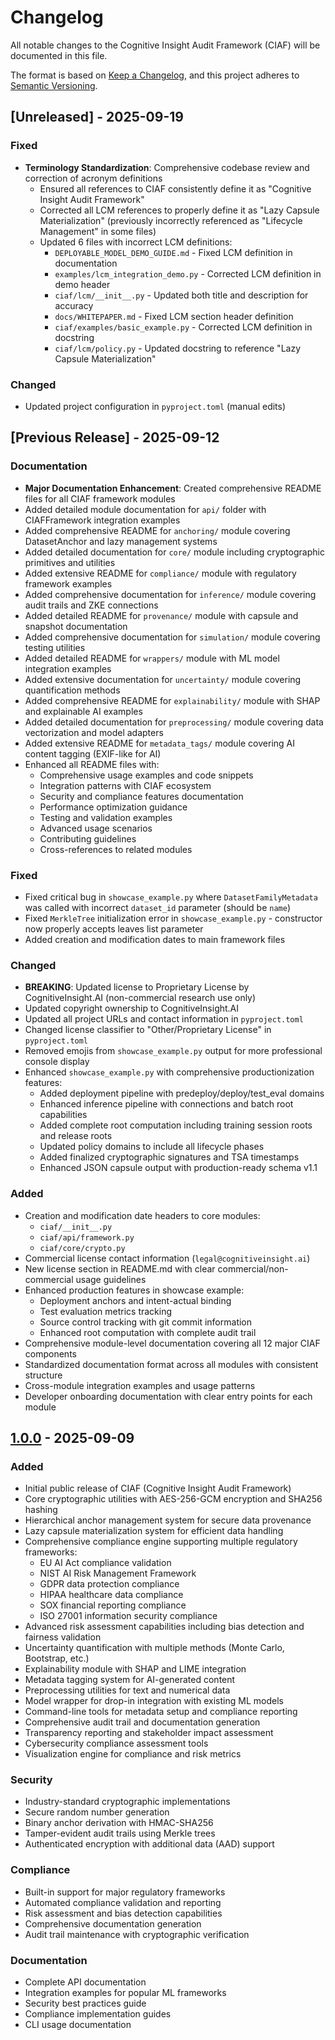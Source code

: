 # Changelog

All notable changes to the Cognitive Insight Audit Framework (CIAF) will be documented in this file.

The format is based on [Keep a Changelog](https://keepachangelog.com/en/1.0.0/),
and this project adheres to [Semantic Versioning](https://semver.org/spec/v2.0.0.html).

## [Unreleased] - 2025-09-19

### Fixed
- **Terminology Standardization**: Comprehensive codebase review and correction of acronym definitions
  - Ensured all references to CIAF consistently define it as "Cognitive Insight Audit Framework"
  - Corrected all LCM references to properly define it as "Lazy Capsule Materialization" (previously incorrectly referenced as "Lifecycle Management" in some files)
  - Updated 6 files with incorrect LCM definitions:
    - `DEPLOYABLE_MODEL_DEMO_GUIDE.md` - Fixed LCM definition in documentation
    - `examples/lcm_integration_demo.py` - Corrected LCM definition in demo header
    - `ciaf/lcm/__init__.py` - Updated both title and description for accuracy
    - `docs/WHITEPAPER.md` - Fixed LCM section header definition
    - `ciaf/examples/basic_example.py` - Corrected LCM definition in docstring
    - `ciaf/lcm/policy.py` - Updated docstring to reference "Lazy Capsule Materialization"

### Changed
- Updated project configuration in `pyproject.toml` (manual edits)

## [Previous Release] - 2025-09-12

### Documentation
- **Major Documentation Enhancement**: Created comprehensive README files for all CIAF framework modules
- Added detailed module documentation for `api/` folder with CIAFFramework integration examples
- Added comprehensive README for `anchoring/` module covering DatasetAnchor and lazy management systems
- Added detailed documentation for `core/` module including cryptographic primitives and utilities
- Added extensive README for `compliance/` module with regulatory framework examples
- Added comprehensive documentation for `inference/` module covering audit trails and ZKE connections
- Added detailed README for `provenance/` module with capsule and snapshot documentation
- Added comprehensive documentation for `simulation/` module covering testing utilities
- Added detailed README for `wrappers/` module with ML model integration examples
- Added extensive documentation for `uncertainty/` module covering quantification methods
- Added comprehensive README for `explainability/` module with SHAP and explainable AI examples
- Added detailed documentation for `preprocessing/` module covering data vectorization and model adapters
- Added extensive README for `metadata_tags/` module covering AI content tagging (EXIF-like for AI)
- Enhanced all README files with:
  - Comprehensive usage examples and code snippets
  - Integration patterns with CIAF ecosystem
  - Security and compliance features documentation
  - Performance optimization guidance
  - Testing and validation examples
  - Advanced usage scenarios
  - Contributing guidelines
  - Cross-references to related modules

### Fixed
- Fixed critical bug in `showcase_example.py` where `DatasetFamilyMetadata` was called with incorrect `dataset_id` parameter (should be `name`)
- Fixed `MerkleTree` initialization error in `showcase_example.py` - constructor now properly accepts leaves list parameter
- Added creation and modification dates to main framework files

### Changed
- **BREAKING**: Updated license to Proprietary License by CognitiveInsight.AI (non-commercial research use only)
- Updated copyright ownership to CognitiveInsight.AI
- Updated all project URLs and contact information in `pyproject.toml`
- Changed license classifier to "Other/Proprietary License" in `pyproject.toml`
- Removed emojis from `showcase_example.py` output for more professional console display
- Enhanced `showcase_example.py` with comprehensive productionization features:
  - Added deployment pipeline with predeploy/deploy/test_eval domains
  - Enhanced inference pipeline with connections and batch root capabilities
  - Added complete root computation including training session roots and release roots
  - Updated policy domains to include all lifecycle phases
  - Added finalized cryptographic signatures and TSA timestamps
  - Enhanced JSON capsule output with production-ready schema v1.1

### Added  
- Creation and modification date headers to core modules:
  - `ciaf/__init__.py`
  - `ciaf/api/framework.py` 
  - `ciaf/core/crypto.py`
- Commercial license contact information (`legal@cognitiveinsight.ai`)
- New license section in README.md with clear commercial/non-commercial usage guidelines
- Enhanced production features in showcase example:
  - Deployment anchors and intent-actual binding
  - Test evaluation metrics tracking
  - Source control tracking with git commit information
  - Enhanced root computation with complete audit trail
- Comprehensive module-level documentation covering all 12 major CIAF components
- Standardized documentation format across all modules with consistent structure
- Cross-module integration examples and usage patterns
- Developer onboarding documentation with clear entry points for each module

## [1.0.0] - 2025-09-09

### Added
- Initial public release of CIAF (Cognitive Insight Audit Framework)
- Core cryptographic utilities with AES-256-GCM encryption and SHA256 hashing
- Hierarchical anchor management system for secure data provenance
- Lazy capsule materialization system for efficient data handling
- Comprehensive compliance engine supporting multiple regulatory frameworks:
  - EU AI Act compliance validation
  - NIST AI Risk Management Framework
  - GDPR data protection compliance
  - HIPAA healthcare data compliance  
  - SOX financial reporting compliance
  - ISO 27001 information security compliance
- Advanced risk assessment capabilities including bias detection and fairness validation
- Uncertainty quantification with multiple methods (Monte Carlo, Bootstrap, etc.)
- Explainability module with SHAP and LIME integration
- Metadata tagging system for AI-generated content
- Preprocessing utilities for text and numerical data
- Model wrapper for drop-in integration with existing ML models
- Command-line tools for metadata setup and compliance reporting
- Comprehensive audit trail and documentation generation
- Transparency reporting and stakeholder impact assessment
- Cybersecurity compliance assessment tools
- Visualization engine for compliance and risk metrics

### Security
- Industry-standard cryptographic implementations
- Secure random number generation
- Binary anchor derivation with HMAC-SHA256
- Tamper-evident audit trails using Merkle trees
- Authenticated encryption with additional data (AAD) support

### Compliance
- Built-in support for major regulatory frameworks
- Automated compliance validation and reporting
- Risk assessment and bias detection capabilities
- Comprehensive documentation generation
- Audit trail maintenance with cryptographic verification

### Documentation
- Complete API documentation
- Integration examples for popular ML frameworks
- Security best practices guide
- Compliance implementation guides
- CLI usage documentation

[1.0.0]: https://github.com/your-org/ciaf/releases/tag/v1.0.0
